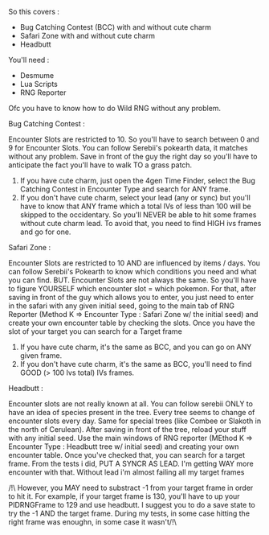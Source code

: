 So this covers :
- Bug Catching Contest (BCC) with and without cute charm
- Safari Zone with and without cute charm
- Headbutt

You'll need :
- Desmume
- Lua Scripts
- RNG Reporter

Ofc you have to know how to do Wild RNG without any problem.

Bug Catching Contest :

Encounter Slots are restricted to 10. So you'll have to search between 0 and 9 for Encounter Slots. You can follow Serebii's pokearth data, it matches without any problem.
Save in front of the guy the right day so you'll have to anticipate the fact you'll have to walk TO a grass patch.

1) If you have cute charm, just open the 4gen Time Finder, select the Bug Catching Contest in Encounter Type and search for ANY frame. 
2) If you don't have cute charm, select your lead (any or sync) but you'll have to know that ANY frame which a total IVs of less than 100 will be skipped to the occidentary. So you'll NEVER be able to hit some frames without cute charm lead. To avoid that, you need to find HIGH ivs frames and go for one.




Safari Zone :

Encounter Slots are restricted to 10 AND are influenced by items / days. You can follow Serebii's Pokearth to know which conditions you need and what you can find.
BUT. Encounter Slots are not always the same. So you'll have to figure YOURSELF which encounter slot = which pokemon. 
For that, after saving in front of the guy which allows you to enter, you just need to enter in the safari with any given initial seed, going to the main tab of RNG Reporter (Method K => Encounter Type : Safari Zone w/ the initial seed) and create your own encounter table by checking the slots. Once you have the slot of your target you can search for a Target frame

1) If you have cute charm, it's the same as BCC, and you can go on ANY given frame.
2) If you don't have cute charm, it's the same as BCC, you'll need to find GOOD (> 100 Ivs total) IVs frames.



Headbutt : 

Encounter slots are not really known at all. You can follow serebii ONLY to have an idea of species present in the tree. Every tree seems to change of encounter slots every day. Same for special trees (like Combee or Slakoth in the north of Cerulean).
After saving in front of the tree, reload your stuff with any initial seed. Use the main windows of RNG reporter (MEthod K => Encounter Type : Headbutt tree w/ initial seed) and creating your own encounter table. Once you've checked that, you can search for a target frame.
From the tests i did, PUT A SYNCR AS LEAD. I'm getting WAY more encounter with that. Without lead i'm almost failing all my target frames

/!\ However, you MAY need to substract -1 from your target frame in order to hit it. For example, if your target frame is 130, you'll have to up your PIDRNGFrame to 129 and use headbutt. I suggest you to do a save state to try the -1 AND the target frame. During my tests, in some case hitting the right frame was enoughn, in some case it wasn't/!\
